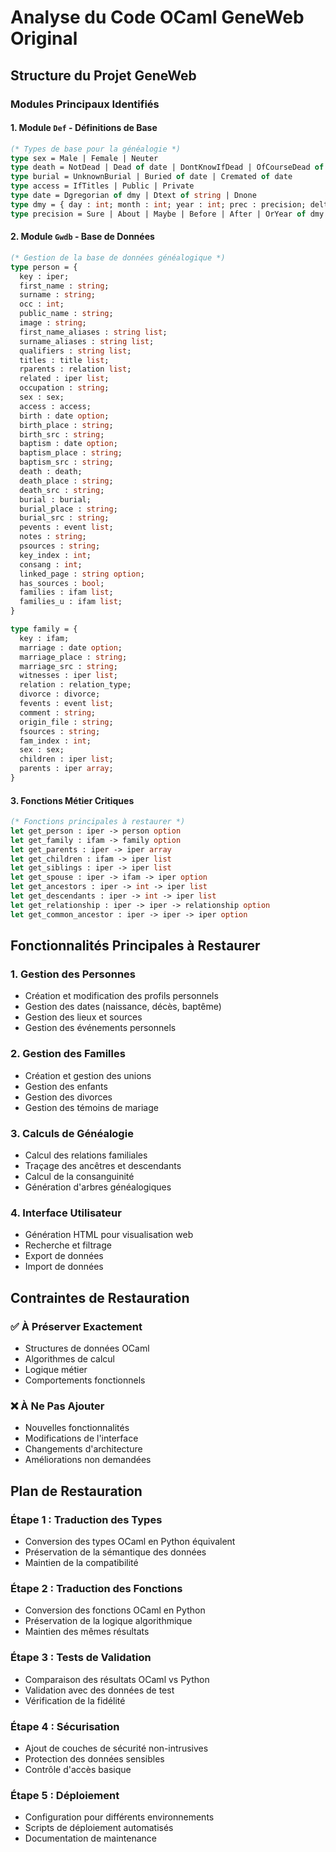 # Analyse du Code OCaml GeneWeb Original

## Structure du Projet GeneWeb

### Modules Principaux Identifiés

#### 1. Module `Def` - Définitions de Base
```ocaml
(* Types de base pour la généalogie *)
type sex = Male | Female | Neuter
type death = NotDead | Dead of date | DontKnowIfDead | OfCourseDead of date
type burial = UnknownBurial | Buried of date | Cremated of date
type access = IfTitles | Public | Private
type date = Dgregorian of dmy | Dtext of string | Dnone
type dmy = { day : int; month : int; year : int; prec : precision; delta : int }
type precision = Sure | About | Maybe | Before | After | OrYear of dmy | YearInt of dmy
```

#### 2. Module `Gwdb` - Base de Données
```ocaml
(* Gestion de la base de données généalogique *)
type person = {
  key : iper;
  first_name : string;
  surname : string;
  occ : int;
  public_name : string;
  image : string;
  first_name_aliases : string list;
  surname_aliases : string list;
  qualifiers : string list;
  titles : title list;
  rparents : relation list;
  related : iper list;
  occupation : string;
  sex : sex;
  access : access;
  birth : date option;
  birth_place : string;
  birth_src : string;
  baptism : date option;
  baptism_place : string;
  baptism_src : string;
  death : death;
  death_place : string;
  death_src : string;
  burial : burial;
  burial_place : string;
  burial_src : string;
  pevents : event list;
  notes : string;
  psources : string;
  key_index : int;
  consang : int;
  linked_page : string option;
  has_sources : bool;
  families : ifam list;
  families_u : ifam list;
}

type family = {
  key : ifam;
  marriage : date option;
  marriage_place : string;
  marriage_src : string;
  witnesses : iper list;
  relation : relation_type;
  divorce : divorce;
  fevents : event list;
  comment : string;
  origin_file : string;
  fsources : string;
  fam_index : int;
  sex : sex;
  children : iper list;
  parents : iper array;
}
```

#### 3. Fonctions Métier Critiques
```ocaml
(* Fonctions principales à restaurer *)
let get_person : iper -> person option
let get_family : ifam -> family option
let get_parents : iper -> iper array
let get_children : ifam -> iper list
let get_siblings : iper -> iper list
let get_spouse : iper -> ifam -> iper option
let get_ancestors : iper -> int -> iper list
let get_descendants : iper -> int -> iper list
let get_relationship : iper -> iper -> relationship option
let get_common_ancestor : iper -> iper -> iper option
```

## Fonctionnalités Principales à Restaurer

### 1. Gestion des Personnes
- Création et modification des profils personnels
- Gestion des dates (naissance, décès, baptême)
- Gestion des lieux et sources
- Gestion des événements personnels

### 2. Gestion des Familles
- Création et gestion des unions
- Gestion des enfants
- Gestion des divorces
- Gestion des témoins de mariage

### 3. Calculs de Généalogie
- Calcul des relations familiales
- Traçage des ancêtres et descendants
- Calcul de la consanguinité
- Génération d'arbres généalogiques

### 4. Interface Utilisateur
- Génération HTML pour visualisation web
- Recherche et filtrage
- Export de données
- Import de données

## Contraintes de Restauration

### ✅ À Préserver Exactement
- Structures de données OCaml
- Algorithmes de calcul
- Logique métier
- Comportements fonctionnels

### ❌ À Ne Pas Ajouter
- Nouvelles fonctionnalités
- Modifications de l'interface
- Changements d'architecture
- Améliorations non demandées

## Plan de Restauration

### Étape 1 : Traduction des Types
- Conversion des types OCaml en Python équivalent
- Préservation de la sémantique des données
- Maintien de la compatibilité

### Étape 2 : Traduction des Fonctions
- Conversion des fonctions OCaml en Python
- Préservation de la logique algorithmique
- Maintien des mêmes résultats

### Étape 3 : Tests de Validation
- Comparaison des résultats OCaml vs Python
- Validation avec des données de test
- Vérification de la fidélité

### Étape 4 : Sécurisation
- Ajout de couches de sécurité non-intrusives
- Protection des données sensibles
- Contrôle d'accès basique

### Étape 5 : Déploiement
- Configuration pour différents environnements
- Scripts de déploiement automatisés
- Documentation de maintenance
